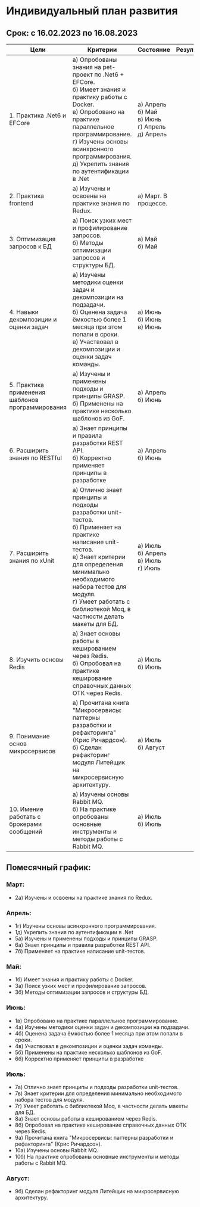 # Индивидуальный план развития
## Срок: c 16.02.2023 по 16.08.2023

| Цели                                          | Критерии                                                                                                                                                                                                                                                       | Состояние | Результаты | Примечания |
|-----------------------------------------------|---------------------------------------------------------------------------------------------------------------------------------------------------------------------------------------------------------------------------------------------------------------------------|-----------|------------|------------|
| 1. Практика .Net6 и EFCore                       | а) Опробованы знания на pet-проект по .Net6 + EFCore. <br/>б) Имеет знания и практику работы с Docker. <br/>в) Опробовано на практике параллельное программирование. <br/>г) Изучены основы асинхронного программирования. <br/>д) Укрепить знания по аутентификации в .Net              | а) Апрель <br/>б) Май <br/>в) Июнь <br/>г) Апрель  <br/> д) Апрель|            |            |
| 2. Практика frontend                             | а) Изучены и освоены на практике знания по Redux.                                                                                                                                                                                                                            | а) Март. В процессе. |            | Начат миникурс по Redux |
| 3. Оптимизация запросов к БД                     | а) Поиск узких мест и профилирование запросов. <br/>б) Методы оптимизации запросов и структуры БД.                                                                                                                                                                              | а) Май <br/>б) Май |            |            |
| 4. Навыки декомпозиции и оценки задач            | а) Изучены методики оценки задач и декомпозиции на подзадачи. <br/>б) Оценена задача ёмкостью более 1 месяца при этом попали в сроки. <br/>в) Участвовал в декомпозиции и оценки задач команды.                                                                                    | а) Июнь <br/>б) Июнь <br/> в) Июнь |            |            |
| 5. Практика применения шаблонов программирования | а) Изучены и применены подходы и принципы GRASP. <br/> б) Применены на практике несколько шаблонов из GoF.                                                                                                                                                                       | а) Апрель <br/> б) Июнь |            |            |
| 6. Расширить знания по RESTful                   | а) Знает принципы и правила разработки REST API. <br/> б) Корректно применяет принципы в разработке                                                                                                                                                                              | а) Апрель <br/> б) Июнь |            |            |
| 7. Расширить знания по xUnit                     | а) Отлично знает принципы и подходы разработки unit-тестов. <br/> б) Применяет на практике написание unit-тестов. <br/> в) Знает критерии для определения минимально необходимого набора тестов для модуля. <br/> г) Умеет работать с библиотекой Moq, в частности делать макеты для БД. | а) Июль <br/>б) Апрель <br/> в) Июль <br/>  г) Июль |            |            |
| 8. Изучить основы Redis                          | а) Знает основы работы в кешированием через Redis. <br/> б) Опробовал на практике кеширование справочных данных ОТК через Redis.                                                                                                                                                 | а) Июль <br/>б) Июль          |            |            |
| 9. Понимание основ микросервисов                 | а) Прочитана книга "Микросервисы: паттерны разработки и рефакторинга" (Крис Ричардсон). <br/>б) Сделан рефакторинг модуля Литейщик на микросервисную архитектуру.                                                                                                               | а) Июль <br/>б) Август |            |            |
| 10. Имение работать с брокерами сообщений         | а) Изучены основы Rabbit MQ. <br/>б) На практике опробованы основные инструменты и методы работы с Rabbit MQ.                                                                                                                                                                   | а) Июль <br/> б) Июль |            |            |

## Помесячный график:
### Март:
- 2а) Изучены и освоены на практике знания по Redux.
### Апрель:
- 1г) Изучены основы асинхронного программирования.
- 1д) Укрепить знания по аутентификации в .Net
- 5а) Изучены и применены подходы и принципы GRASP.
- 6а) Знает принципы и правила разработки REST API.
- 7б) Применяет на практике написание unit-тестов.
### Май:
- 1б) Имеет знания и практику работы с Docker.
- 3а) Поиск узких мест и профилирование запросов.
- 3б) Методы оптимизации запросов и структуры БД.
### Июнь:
- 1в) Опробовано на практике параллельное программирование.
- 4а) Изучены методики оценки задач и декомпозиции на подзадачи.
- 4б) Оценена задача ёмкостью более 1 месяца при этом попали в сроки.
- 4в) Участвовал в декомпозиции и оценки задач команды.
- 5б) Применены на практике несколько шаблонов из GoF.
- 6б) Корректно применяет принципы в разработке
### Июль:
- 7а) Отлично знает принципы и подходы разработки unit-тестов.
- 7в) Знает критерии для определения минимально необходимого набора тестов для модуля.
- 7г) Умеет работать с библиотекой Moq, в частности делать макеты для БД.
- 8а) Знает основы работы в кешированием через Redis.
- 8б) Опробовал на практике кеширование справочных данных ОТК через Redis.
- 9а) Прочитана книга "Микросервисы: паттерны разработки и рефакторинга" (Крис Ричардсон).
- 10а) Изучены основы Rabbit MQ.
- 10б) На практике опробованы основные инструменты и методы работы с Rabbit MQ.
### Август:
- 9б) Сделан рефакторинг модуля Литейщик на микросервисную архитектуру.
